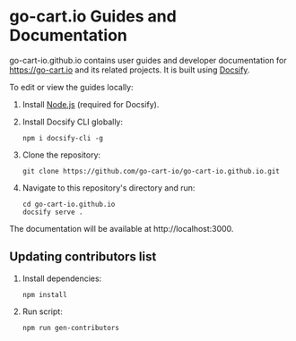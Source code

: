 # go-cart.io Guides and Documentation

go-cart-io.github.io contains user guides and developer documentation for https://go-cart.io and its related projects. It is built using [Docsify](https://docsify.js.org).

To edit or view the guides locally:

1. Install [Node.js](https://nodejs.org/en) (required for Docsify).

2. Install Docsify CLI globally:

   ```shell script
   npm i docsify-cli -g
   ```

3. Clone the repository:

   ```shell script
   git clone https://github.com/go-cart-io/go-cart-io.github.io.git
   ```

4. Navigate to this repository's directory and run:

   ```shell script
   cd go-cart-io.github.io
   docsify serve .
   ```

The documentation will be available at http://localhost:3000.

## Updating contributors list

1. Install dependencies:

   ```shell script
   npm install
   ```

2. Run script:

   ```shell script
   npm run gen-contributors
   ```

